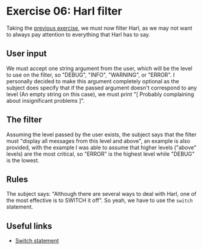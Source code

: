 # Exercise 06: Harl filter

Taking the [previous exercise](https://github.com/xDec0de/42CPP/tree/main/module01/ex05), we must now filter Harl, as we may not want to always pay attention to everything that Harl has to say.

## User input

We must accept one string argument from the user, which will be the level to use on the filter, so "DEBUG", "INFO", "WARNING", or "ERROR". I personally decided to make this argument completely optional as the subject does specify that if the passed argument doesn't correspond to any level (An empty string on this case), we must print "[ Probably complaining about insignificant problems ]".

## The filter

Assuming the level passed by the user exists, the subject says that the filter must "display all messages from this level and above", an example is also provided, with the example I was able to assume that higher levels ("above" levels) are the most critical, so "ERROR" is the highest level while "DEBUG" is the lowest.

## Rules

The subject says: "Although there are several ways to deal with Harl, one of the most effective is to SWITCH it off". So yeah, we have to use the `switch` statement.

## Useful links

- [Switch statement](https://www.w3schools.com/cpp/cpp_switch.asp)

